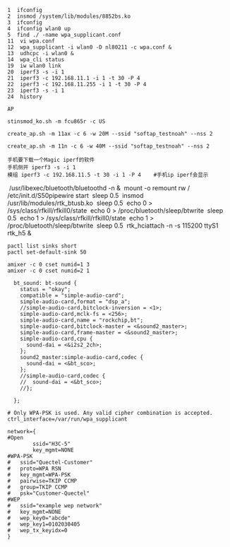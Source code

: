     1  ifconfig
    2  insmod /system/lib/modules/8852bs.ko
    3  ifconfig
    4  ifconfig wlan0 up
    5  find ./ -name wpa_supplicant.conf
    11  vi wpa.conf
    12  wpa_supplicant -i wlan0 -D nl80211 -c wpa.conf &
    13  udhcpc -i wlan0 &
    14  wpa_cli status
    19  iw wlan0 link
    20  iperf3 -s -i 1
    21  iperf3 -c 192.168.11.1 -i 1 -t 30 -P 4
    22  iperf3 -c 192.168.11.255 -i 1 -t 30 -P 4
    23  iperf3 -s -i 1
    24  history
    
    AP 
    
    stinsmod_ko.sh -m fcu865r -c US
    
    create_ap.sh -m 11ax -c 6 -w 20M --ssid "softap_testnoah" --nss 2
    
    create_ap.sh -m 11n -c 6 -w 40M --ssid "softap_testnoah" --nss 2
    
    手机要下载一个Magic iperf的软件
    手机侧开 iperf3 -s -i 1
    模组 iperf3 -c 192.168.11.5 -t 30 -i 1 -P 4    #手机ip iperf会显示


​    /usr/libexec/bluetooth/bluetoothd -n &
​    mount -o remount rw /
​    /etc/init.d/S50pipewire start
​    sleep 0.5
​    insmod /usr/lib/modules/rtk_btusb.ko
​    sleep 0.5
​    echo 0 > /sys/class/rfkill/rfkill0/state
​    echo 0 > /proc/bluetooth/sleep/btwrite
​    sleep 0.5
​    echo 1 > /sys/class/rfkill/rfkill0/state
​    echo 1 > /proc/bluetooth/sleep/btwrite
​    sleep 0.5
​    rtk_hciattach -n -s 115200 ttyS1 rtk_h5 &
​    

    pactl list sinks short
    pactl set-default-sink 50
    
    amixer -c 0 cset numid=1 3
    amixer -c 0 cset numid=2 1



```
  bt_sound: bt-sound {
    status = "okay";
    compatible = "simple-audio-card";
    simple-audio-card,format = "dsp_a";
    //simple-audio-card,bitclock-inversion = <1>;
    simple-audio-card,mclk-fs = <256>;
    simple-audio-card,name = "rockchip,bt";
    simple-audio-card,bitclock-master = <&sound2_master>;
    simple-audio-card,frame-master = <&sound2_master>;
    simple-audio-card,cpu {
      sound-dai = <&i2s2_2ch>;
    };
    sound2_master:simple-audio-card,codec {
      sound-dai = <&bt_sco>;
    };
    //simple-audio-card,codec {
    //  sound-dai = <&bt_sco>;
    //};

  };
```




```
# Only WPA-PSK is used. Any valid cipher combination is accepted.
ctrl_interface=/var/run/wpa_supplicant

network={
#Open
        ssid="H3C-5"
        key_mgmt=NONE
#WPA-PSK
#	ssid="Quectel-Customer"
#	proto=WPA RSN
#	key_mgmt=WPA-PSK
#	pairwise=TKIP CCMP
#	group=TKIP CCMP
#	psk="Customer-Quectel"
#WEP
#	ssid="example wep network"
#	key_mgmt=NONE
#	wep_key0="abcde"
#	wep_key1=0102030405
#	wep_tx_keyidx=0
}
```

